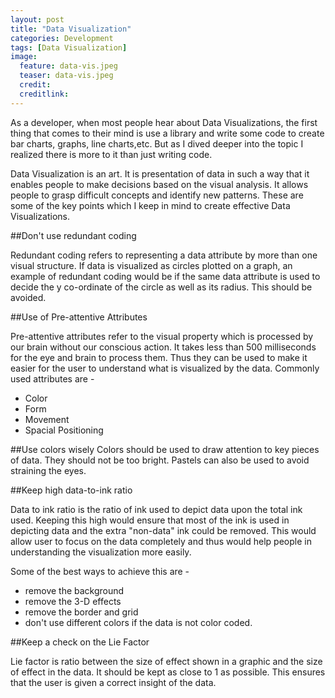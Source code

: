 ```yaml
---
layout: post
title: "Data Visualization"
categories: Development
tags: [Data Visualization]
image:
  feature: data-vis.jpeg
  teaser: data-vis.jpeg
  credit:
  creditlink:
---
```


As a developer, when most people hear about Data Visualizations, the first thing that comes to their mind is use a library and write some code to create bar charts, graphs, line charts,etc. But as I dived deeper into the topic I realized there is more to it than just writing code.

Data Visualization is an art. It is presentation of data in such a way that it enables people to make decisions based on the visual analysis. It allows people to grasp difficult concepts and identify new patterns. These are some of the key points which I keep in mind to create effective Data Visualizations.

##Don't use redundant coding

Redundant coding refers to representing a data attribute by more than one visual structure. If data is visualized as circles plotted on a graph, an example of redundant coding would be if the same data attribute is used to decide the y co-ordinate of the circle as well as its radius. This should be avoided.

##Use of Pre-attentive Attributes

Pre-attentive attributes refer to the visual property which is processed by our brain without our conscious action. It takes less than 500 milliseconds for the eye and brain to process them. Thus they can be used to make it easier for the user to understand what is visualized by the data. Commonly used attributes are -
+ Color
+ Form
+ Movement
+ Spacial Positioning

##Use colors wisely
Colors should be used to draw attention to key pieces of data. They should not be too bright. Pastels can also be used to avoid straining the eyes.

##Keep high data-to-ink ratio

Data to ink ratio is the ratio of ink used to depict data upon the total ink used. Keeping this high would ensure that most of the ink is used in depicting data and the extra "non-data" ink could be removed. This would allow user to focus on the data completely and thus would help people in understanding the visualization more easily.

Some of the best ways to achieve this are -
+ remove the background
+ remove the 3-D effects
+ remove the border and grid
+ don't use different colors if the data is not color coded.

##Keep a check on the Lie Factor

Lie factor is ratio between the size of effect shown in a graphic and the size of effect in the data. It should be kept as close to 1 as possible. This ensures that the user is given a correct insight of the data.
